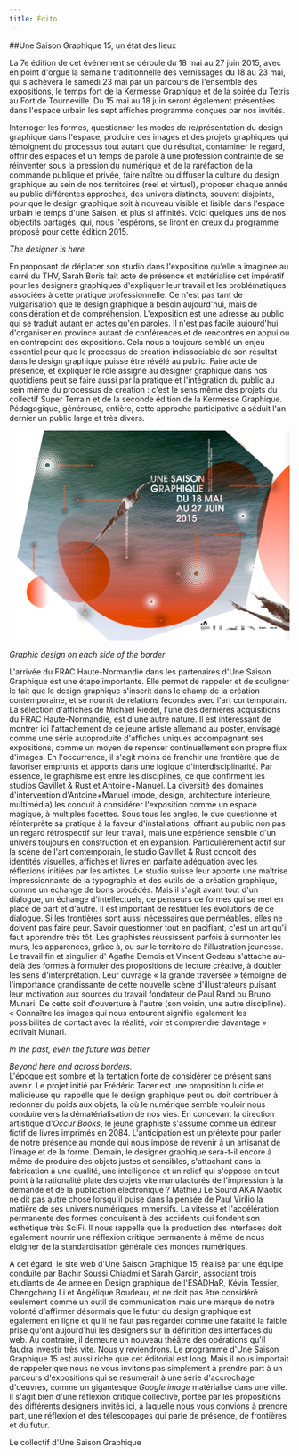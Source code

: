 ```yaml
---
title: Édito
---
```

##Une Saison Graphique 15, un état des lieux

La 7e édition de cet événement se déroule du 18 mai au 27 juin 2015, avec en point d'orgue la semaine traditionnelle des vernissages du 18 au 23 mai, qui s'achèvera le samedi 23 mai par un parcours de l'ensemble des expositions, le temps fort de la Kermesse Graphique et de la soirée du Tetris au Fort de Tourneville. Du 15 mai au 18 juin seront également présentées dans l'espace urbain les sept affiches programme conçues par nos invités.

Interroger les formes, questionner les modes de re/présentation du design graphique dans l'espace, produire des images et des projets graphiques qui témoignent du processus tout autant que du résultat, contaminer le regard, offrir des espaces et un temps de parole à une profession contrainte de se réinventer sous la pression du numérique et de la raréfaction de la commande publique et privée, faire naître ou diffuser la culture du design graphique au sein de nos territoires (réel et virtuel), proposer chaque année au public différentes approches, des univers distincts, souvent disjoints, pour que le design graphique soit à nouveau visible et lisible dans l'espace urbain le temps d'une Saison, et plus si affinités. Voici quelques uns de nos objectifs partagés, qui, nous l'espérons, se liront en creux du programme proposé pour cette édition 2015.

*The designer is here*

En proposant de déplacer son studio dans l'exposition qu'elle a imaginée au carré du THV, Sarah Boris fait acte de présence et matérialise cet impératif pour les designers graphiques  d'expliquer leur travail et les problématiques associées à cette pratique professionnelle. Ce n'est pas tant de vulgarisation que le design graphique a besoin aujourd'hui, mais de considération et de compréhension. L'exposition est une adresse au public qui se traduit autant en actes qu'en paroles. Il n'est pas facile aujourd'hui d'organiser en province autant de conférences et de rencontres en appui ou en contrepoint des expositions. Cela nous a toujours semblé un enjeu essentiel pour que le processus de création indissociable de son résultat dans le design graphique puisse être révélé au public. 
Faire acte de présence, et expliquer le rôle assigné au designer graphique dans nos quotidiens peut se faire aussi par la pratique et l'intégration du public au sein même du processus de création : c'est le sens même des projets du collectif Super Terrain et de la seconde édition de la Kermesse Graphique. Pédagogique, généreuse,  entière, cette approche participative a séduit l'an dernier un public large et très divers.

![usg](affiche_virgile.png)

*Graphic design on each side of the border*

L'arrivée du FRAC Haute-Normandie dans les partenaires d'Une Saison Graphique est une étape importante. Elle permet de rappeler et de souligner le fait que le design graphique s'inscrit dans le champ de la création contemporaine, et se nourrit de relations fécondes avec l'art contemporain.  La sélection d'affiches de Michaël Riedel, l'une des dernières acquisitions du FRAC Haute-Normandie, est d'une autre nature. Il est intéressant de montrer ici l'attachement de ce jeune artiste allemand au poster, envisagé comme une série autoproduite d'affiches uniques accompagnant ses expositions, comme un moyen de repenser continuellement son propre flux d'images. 
En l'occurrence, il s'agit moins de franchir une frontière que de favoriser emprunts et apports dans une logique d'interdisciplinarité. Par essence, le graphisme est entre les disciplines, ce que confirment les studios Gavillet & Rust et Antoine+Manuel. La diversité des domaines d'intervention d'Antoine+Manuel (mode, design, architecture intérieure, multimédia) les conduit à considérer l'exposition comme un espace magique, à multiples facettes. Sous tous les angles, le duo questionne et réinterprète sa pratique à la faveur d'installations, offrant au public non pas un regard rétrospectif sur leur travail, mais une expérience sensible d'un univers toujours en construction et en expansion. Particulièrement actif sur la scène de l'art contemporain, le studio Gavillet & Rust conçoit des identités visuelles, affiches et livres en parfaite adéquation avec les réflexions initiées par les artistes. Le studio suisse leur apporte une maîtrise impressionnante de la typographie et des outils de la création graphique, comme un échange de bons procédés. Mais il s'agit avant tout d'un dialogue, un échange d'intellectuels, de penseurs de formes qui se met en place de part et d'autre.  Il est important de restituer les évolutions de ce dialogue. 
Si les frontières sont aussi nécessaires que perméables, elles ne doivent pas faire peur. Savoir questionner tout en pacifiant, c'est un art qu'il faut apprendre très tôt. Les graphistes réussissent parfois à surmonter les murs, les apparences, grâce à, ou sur le territoire de l'illustration jeunesse. Le travail fin et singulier d' Agathe Demois et Vincent Godeau s'attache au-delà des formes à formuler des propositions de lecture créative, à doubler les sens d'interprétation. Leur ouvrage « la grande traversée » témoigne de l'importance grandissante de cette nouvelle scène d'illustrateurs puisant leur motivation aux sources du travail fondateur de Paul Rand ou Bruno Munari. De cette soif d'ouverture à l'autre (son voisin, une autre discipline). « Connaître les images qui nous entourent signifie également les possibilités de contact avec la réalité, voir et comprendre davantage » écrivait Munari. 

*In the past, even the future was better*

*Beyond here and across borders.*  
L'époque est sombre et la tentation forte de considérer ce présent sans avenir. Le projet initié par Frédéric Tacer est une proposition lucide et malicieuse qui rappelle que le design graphique peut ou doit contribuer à redonner du poids aux objets, là où le numérique semble vouloir nous conduire vers la dématérialisation de nos vies. En concevant la direction artistique d'*Occur Books*,  le jeune graphiste s'assume comme un éditeur fictif de livres imprimés en 2084. L'anticipation est un prétexte pour parler de notre présence au monde qui nous impose de revenir à un artisanat de l'image et de la forme. Demain, le designer graphique sera-t-il encore à même de produire des objets justes et sensibles, s'attachant dans la fabrication à une qualité, une intelligence et un relief qui s'oppose en tout point à la rationalité plate des objets vite manufacturés de l'impression à la demande et de la publication électronique ?
Mathieu Le Sourd AKA Maotik ne dit pas autre chose lorsqu'il puise dans la pensée de Paul Virilio la matière de ses univers numériques immersifs. La vitesse et l'accélération permanente des formes conduisent à des accidents qui fondent son esthétique très SciFi. Il nous rappelle que la production des interfaces doit également nourrir une réflexion critique permanente à même de nous éloigner de la standardisation générale des mondes numériques. 

A cet égard, le site web d'Une Saison Graphique 15, réalisé par une équipe conduite par Bachir Soussi Chiadmi et Sarah Garcin, associant trois étudiants de 4e année en Design graphique de l'ESADHaR, Kévin Tessier, Chengcheng Li et Angélique Boudeau, et ne doit pas être considéré seulement comme un outil de communication mais une marque de notre volonté d'affirmer désormais que le futur du design graphique est également en ligne et qu'il ne faut pas regarder comme une fatalité la faible prise qu'ont aujourd'hui les designers sur la définition des interfaces du web. Au contraire, il demeure un nouveau théâtre des opérations qu'il faudra investir très vite. Nous y reviendrons.
Le programme d'Une Saison Graphique 15 est aussi riche que cet éditorial est long. Mais il nous importait de rappeler que nous ne vous invitons pas simplement à prendre part à un parcours d'expositions qui se résumerait à une série d'accrochage d'oeuvres, comme un gigantesque *Google image* matérialisé dans une ville. Il s'agit bien d'une réflexion critique collective, portée par les propositions des différents designers invités ici, à laquelle nous vous convions à prendre part, une réflexion et des télescopages qui parle de présence, de frontières et du futur.

Le collectif d'Une Saison Graphique
